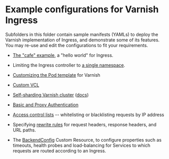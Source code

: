 # Example configurations for Varnish Ingress

Subfolders in this folder contain sample manifests (YAMLs) to deploy
the Varnish implementation of Ingress, and demonstrate some of its
features. You may re-use and edit the configurations to fit your
requirements.

* [The "cafe" example](/examples/hello), a "hello world" for Ingress.

* Limiting the Ingress controller to
  [a single namespace](/examples/namespace).

* [Customizing the Pod template](/examples/varnish_pod_template)
  for Varnish

* [Custom VCL](/examples/custom-vcl)

* [Self-sharding Varnish cluster](/examples/self-sharding)
  ([docs](/docs/self-sharding.md))

* [Basic and Proxy Authentication](/examples/authentication)

* [Access control lists](/examples/acl) -- whitelisting or
  blacklisting requests by IP address

* Specifying [rewrite rules](/examples/rewrite) for request headers,
  response headers, and URL paths.

* The [BackendConfig](/examples/backend-config) Custom Resource, to
  configure properties such as timeouts, health probes and
  load-balancing for Services to which requests are routed according
  to an Ingress.
